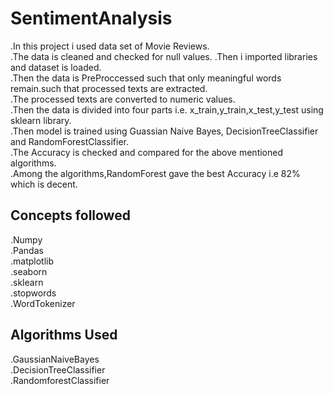 # SentimentAnalysis 
.In this project i used data set of Movie Reviews.     
.The data is cleaned and checked for null values. 
.Then i imported libraries and dataset is loaded.  
.Then the data is PreProccessed such that only meaningful words remain.such that processed texts are extracted.  
.The processed texts are converted to numeric values.   
.Then the data is divided into four parts i.e. x_train,y_train,x_test,y_test using sklearn library.  
.Then model is trained using Guassian Naive Bayes, DecisionTreeClassifier and RandomForestClassifier.    
.The Accuracy is checked and compared for the above mentioned algorithms.  
.Among the algorithms,RandomForest gave the best Accuracy i.e 82% which is decent.  


## Concepts followed
.Numpy  
.Pandas  
.matplotlib  
.seaborn   
.sklearn    
.stopwords  
.WordTokenizer



## Algorithms Used
.GaussianNaiveBayes   
.DecisionTreeClassifier    
.RandomforestClassifier    

